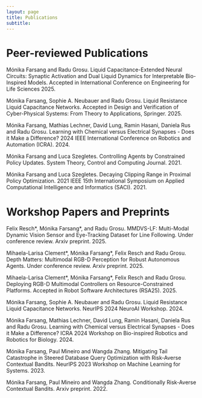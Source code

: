 ```yaml
---
layout: page
title: Publications
subtitle: 
---
```


# Peer-reviewed Publications
Mónika Farsang and Radu Grosu. Liquid Capacitance-Extended Neural Circuits: Synaptic Activation and Dual Liquid Dynamics for Interpretable Bio-Inspired Models. Accepted in International Conference on Engineering for Life Sciences 2025.

Mónika Farsang, Sophie A. Neubauer and Radu Grosu. Liquid Resistance Liquid Capacitance Networks. Accepted in Design and Verification of Cyber-Physical Systems: From Theory to Applications, Springer. 2025.

Mónika Farsang, Mathias Lechner, David Lung, Ramin Hasani, Daniela Rus and Radu Grosu. Learning with Chemical versus Electrical Synapses - Does it Make a Difference? 2024 IEEE International Conference on Robotics and Automation (ICRA). 2024.

Mónika Farsang and Luca Szegletes. Controlling Agents by Constrained Policy Updates. System Theory, Control and Computing Journal. 2021.

Mónika Farsang and Luca Szegletes. Decaying Clipping Range in Proximal Policy Optimization. 2021 IEEE 15th International Symposium on Applied Computational Intelligence and Informatics (SACI). 2021.

# Workshop Papers and Preprints
Felix Resch\*, Mónika Farsang\*, and Radu Grosu. MMDVS-LF: Multi-Modal Dynamic Vision Sensor and Eye-Tracking Dataset for Line Following. Under conference review. Arxiv preprint. 2025.

Mihaela-Larisa Clement\*, Mónika Farsang\*, Felix Resch and Radu Grosu. Depth Matters: Multimodal RGB-D Perception for Robust Autonomous Agents. Under conference review. Arxiv preprint. 2025.

Mihaela-Larisa Clement\*, Mónika Farsang\*, Felix Resch and Radu Grosu. Deploying RGB-D Multimodal Controllers on Resource-Constrained Platforms. Accepted in Robot Software Architectures (RSA25). 2025.

Mónika Farsang, Sophie A. Neubauer and Radu Grosu. Liquid Resistance Liquid Capacitance Networks. NeurIPS 2024 NeuroAI Workshop. 2024.

Mónika Farsang, Mathias Lechner, David Lung, Ramin Hasani, Daniela Rus and Radu Grosu. Learning with Chemical versus Electrical Synapses - Does it Make a Difference? ICRA 2024 Workshop on Bio-inspired Robotics and Robotics for Biology. 2024.

Mónika Farsang, Paul Mineiro and Wangda Zhang. Mitigating Tail Catastrophe in Steered Database Query Optimization with Risk-Averse Contextual Bandits. NeurIPS 2023 Workshop on Machine Learning for Systems. 2023. 

Mónika Farsang, Paul Mineiro and Wangda Zhang. Conditionally Risk-Averse Contextual Bandits. Arxiv preprint. 2022.
